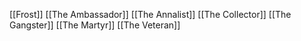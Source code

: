 [[Frost]]
[[The Ambassador]]
[[The Annalist]]
[[The Collector]]
[[The Gangster]]
[[The Martyr]]
[[The Veteran]]